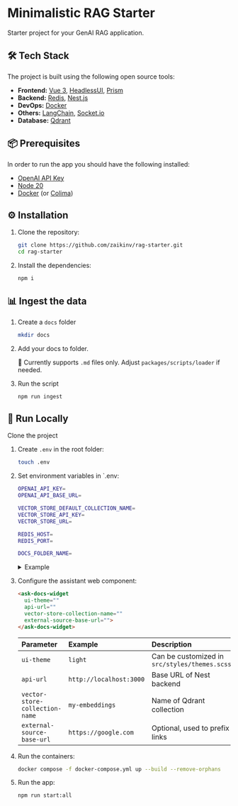 
# Minimalistic RAG Starter

Starter project for your GenAI RAG application.

## 🛠️ Tech Stack

The project is built using the following open source tools:

- **Frontend:** [Vue 3](https://vuejs.org/), [HeadlessUI](https://headlessui.com/), [Prism](https://prismjs.com/)
- **Backend:** [Redis](https://redis.io/), [Nest.js](https://nestjs.com/)
- **DevOps:** [Docker](https://docs.docker.com/compose/)
- **Others:** [LangChain](https://js.langchain.com/), [Socket.io](https://socket.io/)
- **Database:** [Qdrant](https://qdrant.tech/)


## 📦 Prerequisites

In order to run the app you should have the following installed:

- [OpenAI API Key](https://platform.openai.com/api-keys)
- [Node 20](https://nodejs.org/en/download/package-manager)
- [Docker](https://docs.docker.com/engine/install) (or [Colima](https://github.com/abiosoft/colima))

## ⚙️  Installation

1. Clone the repository:

    ```bash
    git clone https://github.com/zaikinv/rag-starter.git
    cd rag-starter
    ```

2. Install the dependencies:

    ```bash
    npm i
    ```

## 📊 Ingest the data

1. Create a `docs` folder

    ```bash
    mkdir docs
    ```

2. Add your docs to folder.


   🚨 Currently supports `.md` files only. Adjust `packages/scripts/loader` if needed.


3. Run the script

    ```bash
    npm run ingest
    ```
   
## 🤖 Run Locally

Clone the project

1. Create `.env` in the root folder:

    ```bash
    touch .env
    ```

2. Set environment variables in `.env:

    ```bash    
    OPENAI_API_KEY=
    OPENAI_API_BASE_URL=

    VECTOR_STORE_DEFAULT_COLLECTION_NAME=
    VECTOR_STORE_API_KEY=
    VECTOR_STORE_URL=

    REDIS_HOST=
    REDIS_PORT=

    DOCS_FOLDER_NAME=
    ```
   
    <details>
   
      <summary>Example</summary>

   ```bash    
   OPENAI_API_KEY=sk-JsdnaErYVIPuej4kqweT7BmzkGH7FXIDPR6u4fGyUF8W1ET
   OPENAI_API_BASE_URL=https://api.openai.com/v1/

   VECTOR_STORE_DEFAULT_COLLECTION_NAME=my-embeddings
   VECTOR_STORE_API_KEY=JsdnaErYVIPuej4kqweT7Bmzk
   VECTOR_STORE_URL=http://localhost:6333
	
   REDIS_HOST=localhost
   REDIS_PORT=6379

   DOCS_FOLDER_NAME=docs
    ```

    </details>

3. Configure the assistant web component:

    ```html
    <ask-docs-widget
      ui-theme=""
      api-url=""
      vector-store-collection-name=""
      external-source-base-url="">
    </ask-docs-widget>
    ```

   | Parameter                      | Example                 | Description                                   |
   |:-------------------------------|:------------------------|:----------------------------------------------|
   | `ui-theme`                     | `light`                 | Can be customized in `src/styles/themes.scss` |
   | `api-url`                      | `http://localhost:3000` | Base URL of Nest backend                      |
   | `vector-store-collection-name` | `my-embeddings`         | Name of Qdrant collection                     |
   | `external-source-base-url`     | `https://google.com`    | Optional, used to prefix links                |


4. Run the containers:

    ```bash
    docker compose -f docker-compose.yml up --build --remove-orphans
    ```

5. Run the app:

    ```bash
    npm run start:all 
    ```
